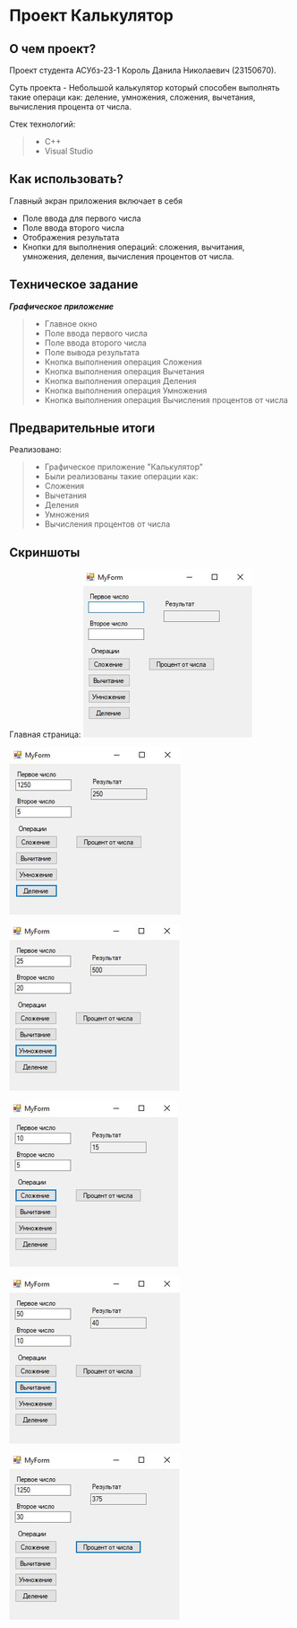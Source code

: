 # Проект Калькулятор
 
## О чем проект?
Проект студента АСУбз-23-1 Король Данила Николаевич (23150670).

Суть проекта - Небольшой калькулятор который способен выполнять такие операци как:  деление, умножения, сложения, вычетания, вычисления процента от числа.


Стек технологий:
> - С++
> - Visual Studio


## Как использовать?
Главный экран приложения включает в себя 
- Поле ввода для первого числа 
- Поле ввода второго числа 
- Отображения результата 
- Кнопки для выполнения операций: сложения, вычитания, умножения, деления, вычисления процентов от числа.

## Техническое задание

***Графическое приложение***
> - Главное окно
> - Поле ввода первого числа
> - Поле ввода второго числа
> - Поле вывода результата
> - Кнопка выполнения операция Сложения
> - Кнопка выполнения операция Вычетания
> - Кнопка выполнения операция Деления
> - Кнопка выполнения операция Умножения
> - Кнопка выполнения операция Вычисления процентов от числа


 ## Предварительные итоги

Реализовано:
> - Графическое приложение "Калькулятор"
> - Были реализованы такие операции как:
> - Сложения
> - Вычетания
> - Деления
> - Умножения
> - Вычисления процентов от числа

## Скриншоты

Главная страница:
![Главная Окно](https://github.com/KorolDanil25/Project/blob/master/image/1.jpg)

![Выполнения операции Деление](https://github.com/KorolDanil25/Project/blob/master/image/3.jpg)

![Выполнения операции Умножение](https://github.com/KorolDanil25/Project/blob/master/image/6.jpg)

![Выполнения операции Сложение](https://github.com/KorolDanil25/Project/blob/master/image/5.jpg)

![Выполнения операции Вычетание](https://github.com/KorolDanil25/Project/blob/master/image/2.jpg)

![Выполнения операции Процент от числа](https://github.com/KorolDanil25/Project/blob/master/image/4.jpg)

